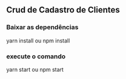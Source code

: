 ## Crud de Cadastro de Clientes

### Baixar as dependências
yarn install
ou
npm install

### execute o comando
yarn start
ou
npm start
